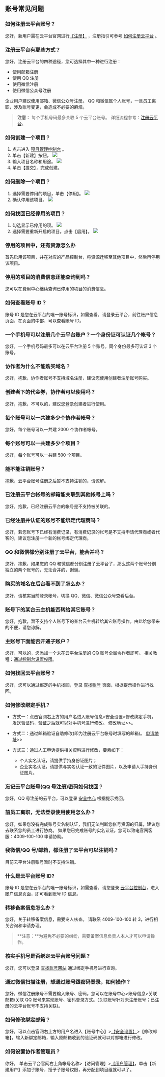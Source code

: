 ## 账号常见问题
### 如何注册云平台账号？
您好，新用户需在云平台官网进行[【注册】](/register?s_url=https%3A%2F%2Fwww.tce.fsphere.c%2Fdocument%2Fproduct%2F213) ，注册指引可参考 [如何注册云平台](/doc/product/378/9603) 。

### 注册云平台有那些方式？
您好，注册云平台的四种途径，您可选择其中一种进行注册：

- 使用邮箱注册
- 使用 QQ 注册
- 使用微信注册
- 使用微信公众号注册

企业用户建议使用邮箱、微信公众号注册。
QQ 和微信属个人账号，一旦员工离职，涉及账号变更，会造成不必要的麻烦。
>**注意：**
每个手机号码最多关联 5 个云平台账号。
详细流程参考：[注册云平台](/document/product/378/9603)。

### 如何创建一个项目？
1. 点击进入 [项目管理控制台](http://console.tcecqpoc.fsphere.cn/project) 。
2. 单击【新建】按钮。
![](http://imgcache.tcecqpoc.fsphere.cn/image/mc.qcloudimg.com/static/img/a462e5d9db7d8d85fd5fe866c4f24b96/image.png)
3. 输入项目名称和用途。
![](http://imgcache.tcecqpoc.fsphere.cn/image/mc.qcloudimg.com/static/img/36e4a1614460b991c0af67c293762141/image.png)
4. 单击【提交】，完成创建。

### 如何删除一个项目？
1. 选择需要停用的项目，单击【停用】。
![](http://imgcache.tcecqpoc.fsphere.cn/image/mc.qcloudimg.com/static/img/836c707687294ccad4d8cdac181fc0a9/image.png)
2. 确认停用该项目。
![](http://imgcache.tcecqpoc.fsphere.cn/image/mc.qcloudimg.com/static/img/2706f37ae7513e5915f60a86ce6a7a03/image.png)

### 如何找回已经停用的项目？
1. 勾选显示已停用的项。
![](http://imgcache.tcecqpoc.fsphere.cn/image/mc.qcloudimg.com/static/img/94d0f7c369fa087ec744d69a26542bac/image.png)
2. 选择需要重新开启的项目，点击【启用】。
![](http://imgcache.tcecqpoc.fsphere.cn/image/mc.qcloudimg.com/static/img/e4b5f60e3667cc3d4ad9c0dfb765a518/image.png)

### 停用的项目中，还有资源怎么办
首先启用该项目，并在对应的产品控制台，将资源迁移至其他项目中，然后再停用该项目。

### 停用的项目的消费信息还能查询到吗？
您可以在费用中心继续查询已停用的项目的消费信息。

### 如何查看账号 ID？
账号 ID 是您在云平台的唯一账号标识，如需查看，请登录云平台，前往账户信息页面，在页面的中部，可以查看账号 ID。

### 一个手机号可以注册几个云平台账户？一个身份证可认证几个帐号？
您好，一个手机号码最多可以在云平台注册 5 个账号。同个身份最多可认证 3 个账号。

### 协作者为什么不能购买域名？
您好，抱歉，协作者账号不支持域名注册，建议您使用创建者注册账号购买。

### 创建者下的代金券，协作者可以使用吗？
您好，抱歉，不可以的，建议您登录创建者进行使用。

### 每个账号可以一共建多少个协作者帐号？
您好，每个账号可以一共建 2000 个协作者帐号。

### 每个账号可以一共建多少个项目？
您好，每个账号可以一共建 500 个项目。

### 能不能注销账号？
抱歉，云平台账号注册之后暂不支持注销的，请谅解。

### 已注册云平台帐号的邮箱能关联到其他帐号上吗？
您好，抱歉，已经注册云平台的帐号是不支持被关联的。

### 已经注册并认证的账号不能绑定代理商吗？
您好，若您账号下已经有消费记录，有消费记录的帐号是不支持申请代理商或者代客的，建议您注册一个新的帐号绑定代理商。

### QQ 和微信都分别注册了云平台，能合并吗？
您好，抱歉，如果您的 QQ 和微信都分别注册了云平台了，那么这两个账号分别独立的两个账号的，无法合并的，谢谢。

### 购买的域名在后台看不到了怎么办？
您好，请核实当前登录帐号，切换 QQ、微信、微信公众号查看后台。

### 账号下的某台云主机能否转给其它账号？
您好，抱歉，暂不支持个人账号下的某台云主机转给其它账号操作，由此给您带来的不便，请您谅解。

### 主账号下面能否开通子账户？
您好，可以的，您添加一个未在云平台注册的 QQ 账号全局协作者即可。
相关教程：[通过控制台设置权限](/document/product/406/8620)。

### 如何找回云平台账号？
您好，您可以通过绑定的手机找回，登录 [查找账号](/services/forgotAccount) 页面，根据提示操作进行找回。

### 如何修改绑定手机？
- 方式一：点击官网右上方的用户名进入账号信息>安全设置>修改绑定手机，发送验证码，验证之后就可以对手机号进行修改。
[修改地址](http://console.tcecqpoc.fsphere.cn/developer/security)>>。

- 方式二：通过邮箱验证自助修改(即为注册云平台帐号时填写的邮箱)。
[申请地址](/phonenumber/index)>>

- 方式三：通过人工申诉提供相关资料进行修改，要素如下：
	- 个人实名认证，请提供手持身份证图片；
	- 企业实名认证，请提供与实名认证一致的证件图片，以及申请人手持身份证图片。

### 忘记云平台账号(QQ 号注册)密码如何找回？
您好，QQ 号注册的云平台，可以登录 [安全中心](http://aq.qq.com/v2/uv_aq/html/reset_pwd/pc_reset_pwd_input_account.html?v=4.0&old_ver_account=) 根据提示找回。

### 前员工离职，无法登录使用使用怎么办？
您好，如果您没有完成账号实名制认证，我们无法判断您帐号资源的归属，建议您去联系您的员工进行协商。
如果您已完成账号的实名认证，您可以致电官网客服：4009-100-100 申请协助。


### 我微信/QQ 号/邮箱，都注册了云平台可以注销吗？
目前云平台注册账号暂时不支持注销。

### 什么是云平台账号 ID?
账号 ID 是您在云平台的唯一账号标识，如需查看，请您登录 [云平台控制台](http://console.tcecqpoc.fsphere.cn/developer)，进入账户信息页面，即可看到账号 ID 信息。

### 转移备案信息怎么办？
您好，关于转移备案信息，需要专人核查。
请联系 4009-100-100 转 3，进行相关咨询和申请办理。
>**注意：**为避免不必要的纠纷，需要备案信息负责人本人才可以申请操作。

### 核实手机号是否绑定云平台账号问题？
您好，您可以登录 [查找账号网站](/services/forgotAccount) 通过绑定手机号进行查询。

### 通过微信扫描注册，想通过账号跟密码登录，如何操作？
您好，微信注册账号不需要输入账号、密码，您可以在账号中心>账号信息>关联邮箱/关联 QQ 账号来实现账号、密码登录方式。(关联账号针对未注册账号；已注册的云平台账号不支持关联)。

### 如何修改绑定邮箱？
您好，可以点击官网右上方的用户名进入【账号中心】>[【安全设置】](http://console.tcecqpoc.fsphere.cn/developer/security)>【修改邮箱】，输入新绑定邮箱，输入原邮箱收到的验证码就可以对邮箱进行修改。

### 如何设置协作者管理员？
你好， 单击云平台官网右上角帐号名称>【访问管理】>[【用户管理】](http://console.tcecqpoc.fsphere.cn/cam)，单击【新建用户】添加子账号，授予子账号权限，再分配到项目组就可以了。
